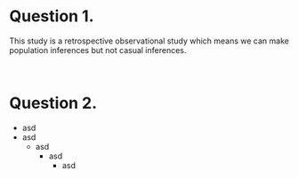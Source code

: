 # Question 1.

This study is a retrospective observational study which means we can make population inferences but not casual inferences.

<div style="page-break-after: always; visibility: hidden">\pagebreak</div>

# Question 2.
- asd
- asd 
	- asd
		- asd
			- asd